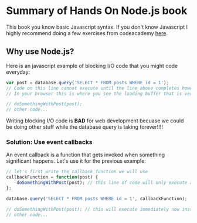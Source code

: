 Summary of Hands On Node.js book
================================

This book you know basic Javascript syntax. If you don't know Javascript I highly recommend 
doing a few exercises from codeacademy [here](http://www.codecademy.com/tracks/javascript).

<h2>Why use Node.js?</h2>

Here is an javascript example of blocking I/O code that you might code everyday:

```js
var post = database.query('SELECT * FROM posts WHERE id = 1');
// Code on this line cannot execute until the line above completes however long it takes! This is called blocking!!!
// In your browser this is where you see the loading buffer that is very annoying!!!

// doSomethingWithPost(post);
// other code...
```

Writing blocking I/O code is <b>BAD</b> for web development becuase we could be doing other stuff while
the database query is taking forever!!!!

<h3>Solution: Use event callbacks</h3>

An event callback is a function that gets invoked when something significant happens. Let's use it for the previous example:

```js
// let's first write the callback function we will use
callbackFunction = function(post) {
	doSomethingWithPost(post); // this line of code will only execute after database.query function returns
};

database.query('SELECT * FROM posts WHERE id = 1', callbackFunction);

// doSomethingWithPost(post); // this will execute immediately now instead of after the database.query(...) is done
// other code...
```